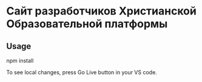 # Сайт разработчиков Христианской Образовательной платформы

## Usage

npm install

To see local changes, press Go Live button in your VS code. 